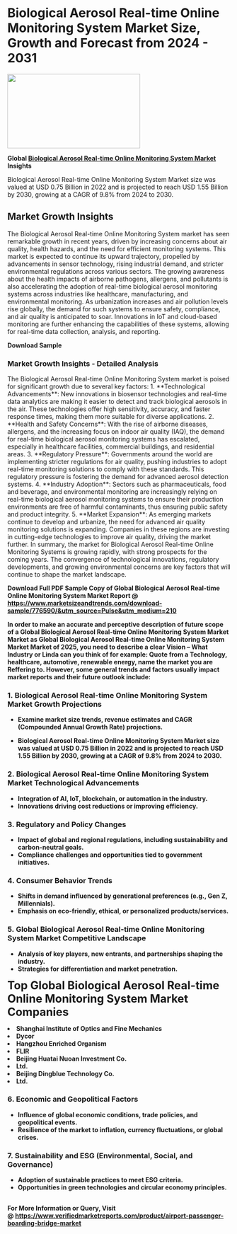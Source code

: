 <H1>Biological Aerosol Real-time Online Monitoring System Market Size, Growth and Forecast from 2024 - 2031</H1><img class="aligncenter size-medium wp-image-584254" src="https://thirdeyenews.in/wp-content/uploads/2024/09/Global-Market-Research-300x168.jpeg" alt="" width="300" height="168" /><p><strong>Global&nbsp;<a href="https://www.marketsizeandtrends.com/download-sample/776590/&amp;utm_source=Pulse&amp;utm_medium=210">Biological Aerosol Real-time Online Monitoring System Market</a> Insights</strong></p><p>Biological Aerosol Real-time Online Monitoring System Market size was valued at USD 0.75 Billion in 2022 and is projected to reach USD 1.55 Billion by 2030, growing at a CAGR of 9.8% from 2024 to 2030.</p><p><h2>Market Growth Insights</h2> The Biological Aerosol Real-time Online Monitoring System market has seen remarkable growth in recent years, driven by increasing concerns about air quality, health hazards, and the need for efficient monitoring systems. This market is expected to continue its upward trajectory, propelled by advancements in sensor technology, rising industrial demand, and stricter environmental regulations across various sectors. The growing awareness about the health impacts of airborne pathogens, allergens, and pollutants is also accelerating the adoption of real-time biological aerosol monitoring systems across industries like healthcare, manufacturing, and environmental monitoring. As urbanization increases and air pollution levels rise globally, the demand for such systems to ensure safety, compliance, and air quality is anticipated to soar. Innovations in IoT and cloud-based monitoring are further enhancing the capabilities of these systems, allowing for real-time data collection, analysis, and reporting. <p><strong>Download Sample</strong></p> <h3>Market Growth Insights - Detailed Analysis</h3> The Biological Aerosol Real-time Online Monitoring System market is poised for significant growth due to several key factors: 1. **Technological Advancements**: New innovations in biosensor technologies and real-time data analytics are making it easier to detect and track biological aerosols in the air. These technologies offer high sensitivity, accuracy, and faster response times, making them more suitable for diverse applications. 2. **Health and Safety Concerns**: With the rise of airborne diseases, allergens, and the increasing focus on indoor air quality (IAQ), the demand for real-time biological aerosol monitoring systems has escalated, especially in healthcare facilities, commercial buildings, and residential areas. 3. **Regulatory Pressure**: Governments around the world are implementing stricter regulations for air quality, pushing industries to adopt real-time monitoring solutions to comply with these standards. This regulatory pressure is fostering the demand for advanced aerosol detection systems. 4. **Industry Adoption**: Sectors such as pharmaceuticals, food and beverage, and environmental monitoring are increasingly relying on real-time biological aerosol monitoring systems to ensure their production environments are free of harmful contaminants, thus ensuring public safety and product integrity. 5. **Market Expansion**: As emerging markets continue to develop and urbanize, the need for advanced air quality monitoring solutions is expanding. Companies in these regions are investing in cutting-edge technologies to improve air quality, driving the market further. In summary, the market for Biological Aerosol Real-time Online Monitoring Systems is growing rapidly, with strong prospects for the coming years. The convergence of technological innovations, regulatory developments, and growing environmental concerns are key factors that will continue to shape the market landscape. <p><strong></p><p><span class=""><strong>Download Full PDF Sample Copy of Global Biological Aerosol Real-time Online Monitoring System Market Report</strong> @ <a href="https://www.marketsizeandtrends.com/download-sample/776590/&amp;utm_source=Pulse&amp;utm_medium=210" target="_blank">https://www.marketsizeandtrends.com/download-sample/776590/&amp;utm_source=Pulse&amp;utm_medium=210</a></span></p><p>In order to make an accurate and perceptive description of future scope of a Global&nbsp;Biological Aerosol Real-time Online Monitoring System Market Market as Global&nbsp;Biological Aerosol Real-time Online Monitoring System Market Market of 2025, you need to describe a clear Vision &ndash; What Industry or Linda can you think of for example: Quote from a Technology, healthcare, automotive, renewable energy, name the market you are Reffering to. However, some general trends and factors usually impact market reports and their future outlook include:</p><h3>1.&nbsp;<strong>Biological Aerosol Real-time Online Monitoring System Market Growth Projections</strong></h3><ul><li>Examine market size trends, revenue estimates and CAGR (Compounded Annual Growth Rate) projections.</li><li><p>Biological Aerosol Real-time Online Monitoring System Market size was valued at USD 0.75 Billion in 2022 and is projected to reach USD 1.55 Billion by 2030, growing at a CAGR of 9.8% from 2024 to 2030.</p></li></ul><h3>2.&nbsp;<strong>Biological Aerosol Real-time Online Monitoring System Market Technological Advancements</strong></h3><ul><li>Integration of AI, IoT, blockchain, or automation in the industry.</li><li>Innovations driving cost reductions or improving efficiency.</li></ul><h3>3.&nbsp;<strong>Regulatory and Policy Changes</strong></h3><ul><li>Impact of global and regional regulations, including sustainability and carbon-neutral goals.</li><li>Compliance challenges and opportunities tied to government initiatives.</li></ul><h3>4.&nbsp;<strong>Consumer Behavior Trends</strong></h3><ul><li>Shifts in demand influenced by generational preferences (e.g., Gen Z, Millennials).</li><li>Emphasis on eco-friendly, ethical, or personalized products/services.</li></ul><h3>5.&nbsp;<strong>Global Biological Aerosol Real-time Online Monitoring System Market Competitive Landscape</strong></h3><ul><li>Analysis of key players, new entrants, and partnerships shaping the industry.</li><li>Strategies for differentiation and market penetration.</li></ul><p data-pm-slice="1 1 []"><span style="color: inherit; font-family: inherit; font-size: 25px;">Top Global Biological Aerosol Real-time Online Monitoring System Market Companies</span></p><div class="" data-test-id=""><p><li>Shanghai Institute of Optics and Fine Mechanics</li><li> Dycor</li><li> Hangzhou Enriched Organism</li><li> FLIR</li><li> Beijing Huatai Nuoan Investment Co.</li><li>Ltd.</li><li> Beijing Dingblue Technology Co.</li><li> Ltd.</li></p></div><h3>6.&nbsp;<strong>Economic and Geopolitical Factors</strong></h3><ul><li>Influence of global economic conditions, trade policies, and geopolitical events.</li><li>Resilience of the market to inflation, currency fluctuations, or global crises.</li></ul><h3>7.&nbsp;<strong>Sustainability and ESG (Environmental, Social, and Governance)</strong></h3><ul><li>Adoption of sustainable practices to meet ESG criteria.</li><li>Opportunities in green technologies and circular economy principles.</li></ul><h2><strong style="font-size: 14px;">For More Information or Query, Visit @&nbsp;</strong><a style="background-color: #ffffff; font-size: 14px;" href="https://www.marketsizeandtrends.com/report/biological-aerosol-real-time-online-monitoring-system-market/" target="_blank">https://www.verifiedmarketreports.com/product/airport-passenger-boarding-bridge-market</a></h2>
